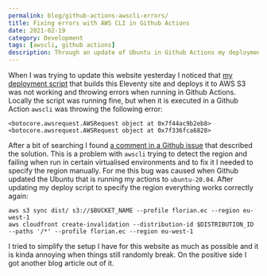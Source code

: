 ```yaml
---
permalink: blog/github-actions-awscli-errors/
title: Fixing errors with AWS CLI in Github Actions
date: 2021-02-19
category: Development
tags: [awscli, github actions]
description: Through an update of Ubuntu in Github Actions my deployment script was breaking with errors in awscli. Here I describe a fix for these errors.
---
```


When I was trying to update this website yesterday I noticed that [my deployment script](https://florian.ec/blog/static-website-github-actions-s3-deploy/) that builds this Eleventy site and deploys it to AWS S3 was not working and throwing errors when running in Github Actions. Locally the script was running fine, but when it is executed in a Github Action `awscli` was throwing the following error:

```
<botocore.awsrequest.AWSRequest object at 0x7f44ac9b2eb8>
<botocore.awsrequest.AWSRequest object at 0x7f336fca6828>
```

After a bit of searching I found [a comment in a Github issue](https://github.com/aws/aws-cli/issues/5234#issuecomment-705831465) that described the solution. This is a problem with `awscli` trying to detect the region and failing when run in certain virtualised environments and to fix it I needed to specify the region manually. For me this bug was caused when Github updated the Ubuntu that is running my actions to `ubuntu-20.04`. After updating my deploy script to specify the region everything works correctly again:

```shell
aws s3 sync dist/ s3://$BUCKET_NAME --profile florian.ec --region eu-west-1
aws cloudfront create-invalidation --distribution-id $DISTRIBUTION_ID --paths '/*' --profile florian.ec --region eu-west-1
```

I tried to simplify the setup I have for this website as much as possible and it is kinda annoying when things still randomly break. On the positive side I got another blog article out of it.
